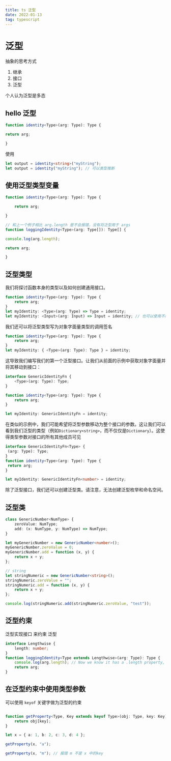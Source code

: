 ```yaml
---
title: ts 泛型
date: 2022-01-13
tag: typescript
---
```


# 泛型

抽象的思考方式

1. 继承
2. 接口
3. 泛型

个人认为泛型是多态

##  hello 泛型
``` ts
function identity<Type>(arg: Type): Type {

return arg;

}
```

使用
``` ts
let output = identity<string>("myString");
let output = identity("myString"); // 可以类型推断
```

## 使用泛型类型变量
```ts
function identity<Type>(arg: Type): Type {

	return arg;

}
```

``` typescript
// 和上一个例子相比 arg.length 是不会报错，没有将泛型用于 args
function loggingIdentity<Type>(arg: Type[]): Type[] {

console.log(arg.length);

return arg;

}

```

## 泛型类型
我们将探讨函数本身的类型以及如何创建通用接口。

```ts
function identity<Type>(arg: Type): Type {
	return arg;
}
let myIdentity: <Type>(arg: Type) => Type = identity;
let myIdentity: <Input>(arg: Input) => Input = identity; // 也可以使用不同名称
```
我们还可以将泛型类型写为对象字面量类型的调用签名
```typescript
function identity<Type>(arg: Type): Type {
	return arg;
}
let myIdentity: { <Type>(arg: Type): Type } = identity;
```
这导致我们编写我们的第一个泛型接口。让我们从前面的示例中获取对象字面量并将其移动到接口：
```typescript
interface GenericIdentityFn {
	<Type>(arg: Type): Type;
}

function identity<Type>(arg: Type): Type {
	return arg;
}

let myIdentity: GenericIdentityFn = identity;

```
在类似的示例中，我们可能希望将泛型参数移动为整个接口的参数。这让我们可以看到我们泛型的类型（例如`Dictionary<string>`，而不仅仅是`Dictionary`）。这使得类型参数对接口的所有其他成员可见
```typescript
interface GenericIdentityFn<Type> {
 (arg: Type): Type;
}
function identity<Type>(arg: Type): Type {
 return arg;
}

let myIdentity: GenericIdentityFn<number> = identity;
```

除了泛型接口，我们还可以创建泛型类。请注意，无法创建泛型枚举和命名空间。

## 泛型类
```typescript
class GenericNumber<NumType> {
	zeroValue: NumType;
	add: (x: NumType, y: NumType) => NumType;
}

let myGenericNumber = new GenericNumber<number>();
myGenericNumber.zeroValue = 0;
myGenericNumber.add = function (x, y) {
	return x + y;
};

// string
let stringNumeric = new GenericNumber<string>();
stringNumeric.zeroValue = "";
stringNumeric.add = function (x, y) {
	return x + y;
};

console.log(stringNumeric.add(stringNumeric.zeroValue, "test"));
```

## 泛型约束

泛型实现接口 来约束 泛型
```typescript
interface Lengthwise {
	length: number;
}
function loggingIdentity<Type extends Lengthwise>(arg: Type): Type {
	console.log(arg.length); // Now we know it has a .length property, so no more error
	return arg;
}
```
## 在泛型约束中使用类型参数

可以使用 `keyof` 关键字做为泛型的约束

```t
```

```typescript
function getProperty<Type, Key extends keyof Type>(obj: Type, key: Key) {
	return obj[key];
}

let x = { a: 1, b: 2, c: 3, d: 4 };

getProperty(x, "a");

getProperty(x, "m"); // 报错 m 不是 x 中的key
```